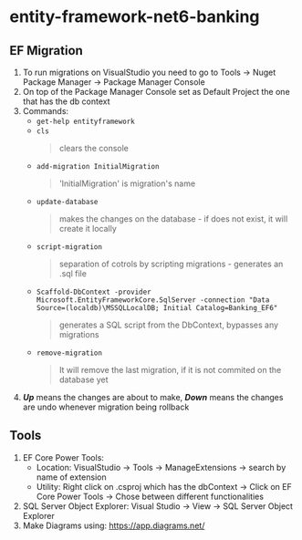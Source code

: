 # entity-framework-net6-banking

## EF Migration
1. To run migrations on VisualStudio you need to go to Tools ->  Nuget Package Manager -> Package Manager Console
2. On top of the Package Manager Console set as Default Project the one that has the db context
3. Commands: 
   - ```get-help entityframework```
   - ```cls``` 
     > clears the console
   - ```add-migration InitialMigration``` 
     > 'InitialMigration' is migration's name
   - ```update-database```
     > makes the changes on the database - if does not exist, it will create it locally
   - ```script-migration```
     > separation of cotrols by scripting migrations - generates an .sql file
   - ```Scaffold-DbContext -provider Microsoft.EntityFrameworkCore.SqlServer -connection "Data Source=(localdb)\MSSQLLocalDB; Initial Catalog=Banking_EF6"```
     > generates a SQL script from the DbContext, bypasses any migrations
   - ```remove-migration```
     > It will remove the last migration, if it is not commited on the database yet
4. ***Up*** means the changes are about to make, ***Down*** means the changes are undo whenever migration being rollback
   
## Tools
1. EF Core Power Tools: 
   - Location: VisualStudio -> Tools -> ManageExtensions -> search by name of extension
   - Utility: Right click on .csproj which has the dbContext -> Click on EF Core Power Tools -> Chose between different functionalities
2. SQL Server Object Explorer: Visual Studio -> View -> SQL Server Object Explorer
3. Make Diagrams using: https://app.diagrams.net/
